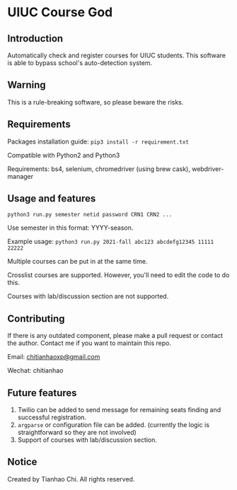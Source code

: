 UIUC Course God
=========================

Introduction
------------
Automatically check and register courses for UIUC students. This software is able to bypass
school's auto-detection system.

Warning
-------
This is a rule-breaking software, so please beware the risks.

Requirements
------------
Packages installation guide: ``pip3 install -r requirement.txt``

Compatible with Python2 and Python3

Requirements: bs4, selenium, chromedriver (using brew cask), webdriver-manager

Usage and features
------------------
``python3 run.py semester netid password CRN1 CRN2 ...``

Use semester in this format: YYYY-season.

Example usage: ``python3 run.py 2021-fall abc123 abcdefg12345 11111 22222``

Multiple courses can be put in at the same time.

Crosslist courses are supported. However, you'll need to edit the code to do this.

Courses with lab/discussion section are not supported.

Contributing
------------
If there is any outdated component, please make a pull request or contact the author.
Contact me if you want to maintain this repo.

Email: chitianhaoxp@gmail.com

Wechat: chitianhao

Future features
---------------
1. Twilio can be added to send message for remaining seats finding and successful registration.
2. ``argparse`` or configuration file can be added. (currently the logic is straightforward so they are not involved)
3. Support of courses with lab/discussion section.

Notice
------
Created by Tianhao Chi. All rights reserved.
